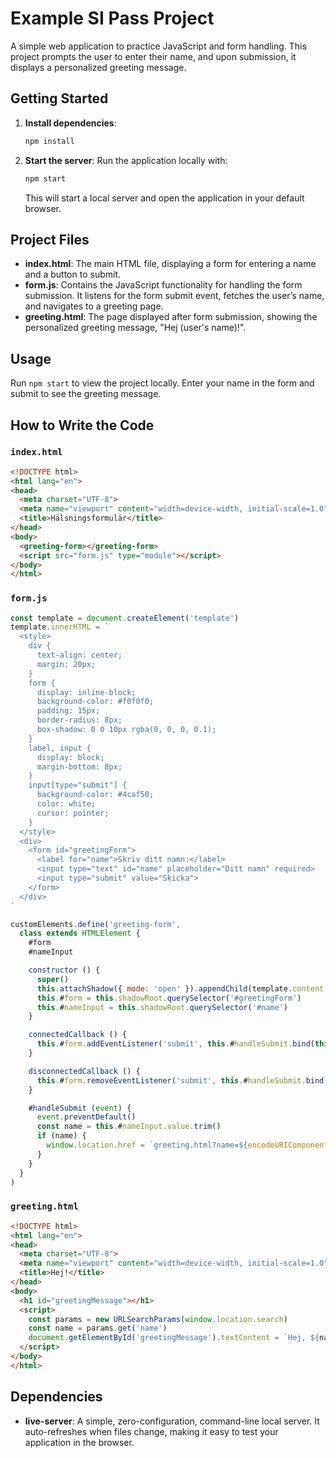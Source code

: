 # Example SI Pass Project

A simple web application to practice JavaScript and form handling. This project prompts the user to enter their name, and upon submission, it displays a personalized greeting message.

## Getting Started

1. **Install dependencies**:
   ```bash
   npm install
   ```
2. **Start the server**: Run the application locally with:
   ```bash
   npm start
   ```
   This will start a local server and open the application in your default browser.

## Project Files

- **index.html**: The main HTML file, displaying a form for entering a name and a button to submit.
- **form.js**: Contains the JavaScript functionality for handling the form submission. It listens for the form submit event, fetches the user’s name, and navigates to a greeting page.
- **greeting.html**: The page displayed after form submission, showing the personalized greeting message, "Hej (user's name)!".

## Usage

Run `npm start` to view the project locally. Enter your name in the form and submit to see the greeting message.

## How to Write the Code

### `index.html`
```html
<!DOCTYPE html>
<html lang="en">
<head>
  <meta charset="UTF-8">
  <meta name="viewport" content="width=device-width, initial-scale=1.0">
  <title>Hälsningsformulär</title>
</head>
<body>
  <greeting-form></greeting-form>
  <script src="form.js" type="module"></script>
</body>
</html>
```

### `form.js`
```js
const template = document.createElement('template')
template.innerHTML = `
  <style>
    div {
      text-align: center;
      margin: 20px;
    }
    form {
      display: inline-block;
      background-color: #f0f0f0;
      padding: 15px;
      border-radius: 8px;
      box-shadow: 0 0 10px rgba(0, 0, 0, 0.1);
    }
    label, input {
      display: block;
      margin-bottom: 8px;
    }
    input[type="submit"] {
      background-color: #4caf50;
      color: white;
      cursor: pointer;
    }
  </style>
  <div>
    <form id="greetingForm">
      <label for="name">Skriv ditt namn:</label>
      <input type="text" id="name" placeholder="Ditt namn" required>
      <input type="submit" value="Skicka">
    </form>
  </div>
`

customElements.define('greeting-form',
  class extends HTMLElement {
    #form
    #nameInput

    constructor () {
      super()
      this.attachShadow({ mode: 'open' }).appendChild(template.content.cloneNode(true))
      this.#form = this.shadowRoot.querySelector('#greetingForm')
      this.#nameInput = this.shadowRoot.querySelector('#name')
    }

    connectedCallback () {
      this.#form.addEventListener('submit', this.#handleSubmit.bind(this))
    }

    disconnectedCallback () {
      this.#form.removeEventListener('submit', this.#handleSubmit.bind(this))
    }

    #handleSubmit (event) {
      event.preventDefault()
      const name = this.#nameInput.value.trim()
      if (name) {
        window.location.href = `greeting.html?name=${encodeURIComponent(name)}`
      }
    }
  }
)
```

### `greeting.html`
```html
<!DOCTYPE html>
<html lang="en">
<head>
  <meta charset="UTF-8">
  <meta name="viewport" content="width=device-width, initial-scale=1.0">
  <title>Hej!</title>
</head>
<body>
  <h1 id="greetingMessage"></h1>
  <script>
    const params = new URLSearchParams(window.location.search)
    const name = params.get('name')
    document.getElementById('greetingMessage').textContent = `Hej, ${name}!`
  </script>
</body>
</html>
```

## Dependencies

- **live-server**: A simple, zero-configuration, command-line local server. It auto-refreshes when files change, making it easy to test your application in the browser.